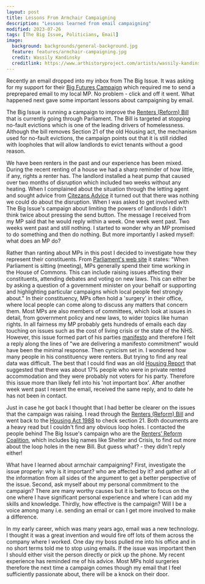 ```yaml
---
layout: post
title: Lessons From Armchair Campaigning
description: "Lessons learned from email campaigning"
modified: 2023-07-26
tags: [The Big Issue, Politicians, Email]
image:
  background: backgrounds/general-background.jpg
  feature: features/armchair-campaigning.jpg
  credit: Wassily Kandinsky
  creditlink: https://www.arthistoryproject.com/artists/wassily-kandinsky/on-white-ii/
---
```

Recently an email dropped into my inbox from The Big Issue. It was asking for my support for their [Big Futures Campaign](https://www.bigissue.com/campaigns/big-futures/) which required me to send a preprepared  email to my local MP. No problem - click and off it went. What happened next gave some important lessons about campaigning by email.

The Big Issue is running a campaign to improve the [Renters (Reform) Bill](https://bills.parliament.uk/bills/3462) that is currently going through Parliament.   The Bill is targeted at stopping no-fault evictions which is one of the leading drivers of homelessness. Although the bill removes Section 21 of the old Housing act, the mechanism used for no-fault evictions, the campaign points out that it is still riddled with loopholes that will allow landlords to evict tenants without a good reason.

We have been renters in the past and our experience has been mixed. During the recent renting of a house we had a sharp reminder of how little, if any, rights a renter has. The landlord installed a heat pump that caused over two months of disruption which included two weeks without any heating. When I complained about the situation through the letting agent and sought advice from [Citezans Advice](https://www.citizensadvice.org.uk/) it turned out that there was nothing we could do about the disruption. When I was asked to get involved with The Big Issue's campaign about limiting the powers of landlords I didn't think twice about pressing the send button. The message I received from my MP said that he would reply within a week. One week went past. Two weeks went past and still nothing.  I started to wonder why an MP promised to do something and then do nothing. But more importantly I asked myself: what does an MP do?

Rather than ranting about MPs in this post I decided to investigate how they represent their constituents. From [Parliament's web site](https://www.parliament.uk/about/mps-and-lords/members/mps/) it states: "When Parliament is sitting (meeting), MPs generally spend their time working in the House of Commons. This can include raising issues affecting their constituents, attending debates and voting on new laws. This can either be by asking a question of a government minister on your behalf or supporting and highlighting particular campaigns which local people feel strongly about." In their constituency, MPs often hold a 'surgery' in their office, where local people can come along to discuss any matters that concern them. Most MPs are also members of committees, which look at issues in detail, from government policy and new laws, to wider topics like human rights. In all fairness my MP probably gets hundreds of emails each day touching on issues such as the cost of living crisis or the state of the NHS. However, this issue formed part of his parties
[manifesto](https://www.kelly4rochesterandstrood.com/sites/www.kelly4rochesterandstrood.com/files/2019-11/Conservative%202019%20Manifesto.pdf) and therefore I felt a reply along the lines of "we are delivering a manifesto commitment" would have been the minimal response. Then cynicism set in.  I wondered how many people in his constituency were renters. But trying to find any real data was difficult. The best that I could find was an old [Housing Report](https://www.bridport-tc.gov.uk/wp-content/uploads/2019/04/SHMA-part-2-July-2014.pdf) that suggested that there was about 17% people who were in private rented accommodation and they were probably not voters for his party. Therefore this issue more than likely fell into his 'not important box'. After another week went past I resent the email, received the same reply, and to date he has not been in contact.

Just in case he got back I thought that I had better be clearer on the issues that the campaign was raising. I read through the [Renters (Reform) Bill](https://bills.parliament.uk/bills/3462) and went back to the [Housing Act 1988](https://www.legislation.gov.uk/ukpga/1988/50/section/21) to check section 21. Both documents are a heavy read but I couldn't find any obvious loop holes. I contacted the people behind The Big Issue's campaign who are the [Renters’ Reform Coalition](https://rentersreformcoalition.co.uk/), which includes big names like Shelter and Crisis, to find out more about the loop holes in the new Bill. But guess what? - they didn't reply either!

What have I learned about armchair campaigning? First, investigate the issue properly: why is it important? who are affected by it? and gather all of the information from all sides of the argument to get a better perspective of the issue. Second, ask myself about my personal commitment to the campaign? There are many worthy causes but it is better to focus on the one where I have significant personal experience and where I can add my skills and knowledge.  Thirdly, how effective is the campaign? Will I be a voice among many i.e. sending an email or can I get more involved to make a difference.

In my early career, which was many years ago, email was a new technology. I thought it was a great invention and would fire off lots of them across the company where I worked. One day my boss pulled me into his office and in no short terms told me to stop using emails. If the issue was important then I should either visit the person directly or pick up the phone. My recent experience has reminded me of his advice. Most MPs hold surgeries therefore the next time a campaign comes though my email that I feel sufficiently passionate about, there will be a knock on their door.
